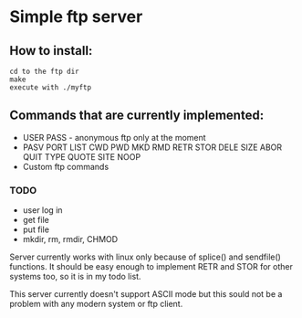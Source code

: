 # Simple ftp server


## How to install:

```
cd to the ftp dir
make
execute with ./myftp
```

## Commands that are currently implemented:

* USER PASS - anonymous ftp only at the moment
* PASV PORT LIST CWD PWD MKD RMD RETR STOR DELE SIZE ABOR QUIT TYPE QUOTE SITE NOOP
* Custom ftp commands

### TODO
* user log in
* get file
* put file
* mkdir, rm, rmdir, CHMOD

Server currently works with linux only because of splice() and sendfile() functions.
It should be easy enough to implement RETR and STOR for other systems too, so it is
in my todo list.

This server currently doesn't support ASCII mode but this sould not be a
problem with any modern system or ftp client.
